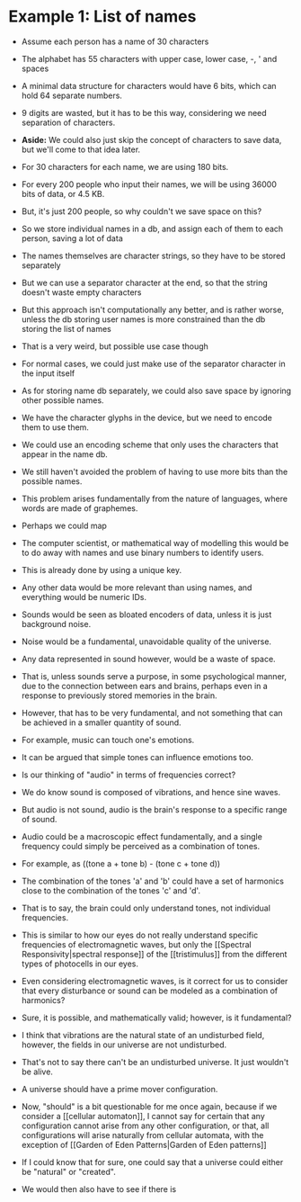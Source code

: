 # Example 1: List of names
- Assume each person has a name of 30 characters
- The alphabet has 55 characters with upper case, lower case, -, \' and spaces
- A minimal data structure for characters would have 6 bits, which can hold 64 separate numbers.
- 9 digits are wasted, but it has to be this way, considering we need separation of characters.
- **Aside:** We could also just skip the concept of characters to save data, but we'll come to that idea later.
- For 30 characters for each name, we are using 180 bits.
- For every 200 people who input their names, we will be using 36000 bits of data, or 4.5 KB.
- But, it's just 200 people, so why couldn't we save space on this?

- So we store individual names in a db, and assign each of them to each person, saving a lot of data
- The names themselves are character strings, so they have to be stored separately
- But we can use a separator character at the end, so that the string doesn't waste empty characters
- But this approach isn't computationally any better, and is rather worse, unless the db storing user names is more constrained than the db storing the list of names
- That is a very weird, but possible use case though

- For normal cases, we could just make use of the separator character in the input itself

- As for storing name db separately, we could also save space by ignoring other possible names.
- We have the character glyphs in the device, but we need to encode them to use them.
- We could use an encoding scheme that only uses the characters that appear in the name db.
- We still haven't avoided the problem of having to use more bits than the possible names.

- This problem arises fundamentally from the nature of languages, where words are made of graphemes.
- Perhaps we could map
- The computer scientist, or mathematical way of modelling this would be to do away with names and use binary numbers to identify users.
- This is already done by using a unique key.

- Any other data would be more relevant than using names, and everything would be numeric IDs.
- Sounds would be seen as bloated encoders of data, unless it is just background noise.
- Noise would be a fundamental, unavoidable quality of the universe.
- Any data represented in sound however, would be a waste of space.
- That is, unless sounds serve a purpose, in some psychological manner, due to the connection between ears and brains, perhaps even in a response to previously stored memories in the brain.
- However, that has to be very fundamental, and not something that can be achieved in a smaller quantity of sound.
- For example, music can touch one's emotions.
- It can be argued that simple tones can influence emotions too.

- Is our thinking of "audio" in terms of frequencies correct?
- We do know sound is composed of vibrations, and hence sine waves.
- But audio is not sound, audio is the brain's response to a specific range of sound.
- Audio could be a macroscopic effect fundamentally, and a single frequency could simply be perceived as a combination of tones.
- For example, as ((tone a + tone b) - (tone c + tone d))
- The combination of the tones 'a' and 'b' could have a set of harmonics close to the combination of the tones 'c' and 'd'.
- That is to say, the brain could only understand tones, not individual frequencies.
- This is similar to how our eyes do not really understand specific frequencies of electromagnetic waves, but only the [[Spectral Responsivity|spectral response]] of the [[tristimulus]] from the different types of photocells in our eyes.

- Even considering electromagnetic waves, is it correct for us to consider that every disturbance or sound can be modeled as a combination of harmonics?
- Sure, it is possible, and mathematically valid; however, is it fundamental?
- I think that vibrations are the natural state of an undisturbed field, however, the fields in our universe are not undisturbed.
- That's not to say there can't be an undisturbed universe. It just wouldn't be alive.
- A universe should have a prime mover configuration.
- Now, "should" is a bit questionable for me once again, because if we consider a [[cellular automaton]], I cannot say for certain that any configuration cannot arise from any other configuration, or that, all configurations will arise naturally from cellular automata, with the exception of [[Garden of Eden Patterns|Garden of Eden patterns]]
- If I could know that for sure, one could say that a universe could either be "natural" or "created".
- We would then also have to see if there is